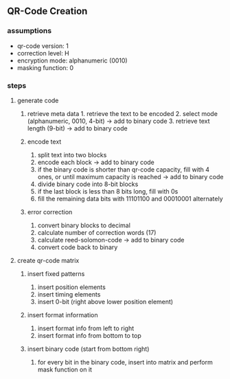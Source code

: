 ## QR-Code Creation

### assumptions

* qr-code version: 		1
* correction level: 	H
* encryption mode:		alphanumeric (0010)
* masking function:		0

### steps
1. generate code
	1. retrieve meta data
			1. retrieve the text to be encoded
			2. select mode (alphanumeric, 0010, 4-bit)
				-> add to binary code
			3. retrieve text length (9-bit)
				-> add to binary code

	2. encode text
		1. split text into two blocks
		2. encode each block
			-> add to binary code
		3. if the binary code is shorter than qr-code
		capacity, fill with 4 ones, or until maximum
		capacity is reached
			-> add to binary code
		4. divide binary code into 8-bit blocks
		5. if the last block is less than 8 bits long,
		fill with 0s
		6. fill the remaining data bits with 11101100
		and 00010001 alternately
		
	3. error correction
		1. convert binary blocks to decimal
		2. calculate number of correction words (17)
		3. calculate reed-solomon-code
			-> add to binary code
		4. convert code back to binary

2. create qr-code matrix
	1. insert fixed patterns
		1. insert position elements
		2. insert timing elements
		3. insert 0-bit (right above lower position element)

	2. insert format information
		1. insert format info from left to right
		2. insert format info from bottom to top

	3. insert binary code (start from bottom right)
		1. for every bit in the binary code, insert into matrix
		and perform mask function on it